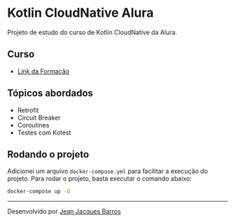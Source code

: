 # Kotlin CloudNative Alura

Projeto de estudo do curso de Kotlin CloudNative da Alura.

## Curso

- [Link da Formação](https://cursos.alura.com.br/formacao-cloud-native-kotlin)

## Tópicos abordados

- Retrofit
- Circuit Breaker
- Coroutines
- Testes com Kotest

## Rodando o projeto

Adicionei um arquivo `docker-compose.yml` para facilitar a execução do projeto. Para rodar o projeto, basta executar o
comando abaixo:

```bash
docker-compose up -d
```

---
Desenvolvido por [Jean Jacques Barros](https://github.com/jjeanjacques10)
